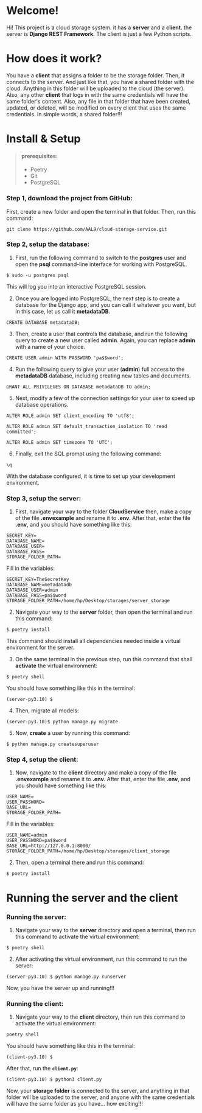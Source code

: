 # Welcome!
Hi! This project is a cloud storage system. it has a **server** and a **client**. the server is **Django REST Framework**.  The client is just a few Python scripts.

# How does it work?
You have a **client** that assigns a folder to be the storage folder. Then, it connects to the server. And just like that, you have a shared folder with the cloud. Anything in this folder will be uploaded to the cloud (the server). Also, any other **client** that logs in with the same credentials will have the same folder's content. Also, any file in that folder that have been created, updated, or deleted, will be modified on every client that uses the same credentials. In simple words, a shared folder!!!

# Install & Setup
> #### prerequisites:
> - Poetry
> - Git
> - PostgreSQL
### Step 1, download the project from GitHub:
First, create a new folder and open the terminal in that folder. Then, run this command:
```
git clone https://github.com/AAL9/cloud-storage-service.git
```
### Step 2, setup the database:
1. First, run the following command to switch to the **postgres**  user and open the **psql** command-line interface for working with PostgreSQL.
```
$ sudo -u postgres psql
```
This will log you into an interactive PostgreSQL session.

2. Once you are logged into PostgreSQL, the next step is to create a database for the Django app, and you can call it whatever you want, but in this case, let us call it  **metadataDB**.

```
CREATE DATABASE metadataDB;

```

3. Then, create a user that controls the database, and run the following query to create a new user called  **admin**. Again, you can replace  **admin** with a name of your choice.

```
CREATE USER admin WITH PASSWORD 'pa$$word';

```

4. Run the following query to give your user (**admin**) full access to the  **metadataDB** database, including creating new tables and documents.

```
GRANT ALL PRIVILEGES ON DATABASE metadataDB TO admin;

```

5. Next, modify a few of the connection settings for your user to speed up database operations.

```
ALTER ROLE admin SET client_encoding TO 'utf8';

ALTER ROLE admin SET default_transaction_isolation TO 'read committed';

ALTER ROLE admin SET timezone TO 'UTC';

```
6. Finally, exit the SQL prompt using the following command:
```
\q
```
With the database configured, it is time to set up your development environment.
### Step 3, setup the server:
1. First, navigate your way to the folder **CloudService** then, make a copy of the file **.envexample** and rename it to **.env**. After that, enter the file **.env**, and you should have something like this:
```
SECRET_KEY=
DATABASE_NAME=
DATABASE_USER=
DATABASE_PASS=
STORAGE_FOLDER_PATH=
```
Fill in the variables:
```
SECRET_KEY=TheSecretKey
DATABASE_NAME=metadatadb
DATABASE_USER=admin
DATABASE_PASS=pa$$word
STORAGE_FOLDER_PATH=/home/hp/Desktop/storages/server_storage

```
2. Navigate your way to the **server** folder, then open the terminal and run this command:
```
$ poetry install
```
This command should install all dependencies needed inside a virtual environment for the server.

3. On the same terminal in the previous step, run this command that shall **activate** the virtual environment:
```
$ poetry shell
```
You should have something like this in the terminal:
```
(server-py3.10) $
```
4. Then, migrate all models:
```
(server-py3.10)$ python manage.py migrate
```
5. Now, **create** a user by running this command:
```
$ python manage.py createsuperuser
```

### Step 4, setup the client:
1. Now, navigate to the **client** directory and make a copy of the file **.envexample** and rename it to **.env**. After that, enter the file **.env**, and you should have something like this:
```
USER_NAME=
USER_PASSWORD=
BASE_URL=
STORAGE_FOLDER_PATH=
```
Fill in the variables:
```
USER_NAME=admin
USER_PASSWORD=pa$$word
BASE_URL=http://127.0.0.1:8000/
STORAGE_FOLDER_PATH=/home/hp/Desktop/storages/client_storage
```
2. Then, open a terminal there and run this command:
```
$ poetry install 
```
# Running the server and the client
### Running the server:
1. Navigate your way to the **server** directory and open a terminal, then run this command to activate the virtual environment: 
```
$ poetry shell
```
2. After activating the virtual environment, run this command to run the server:
```
(server-py3.10) $ python manage.py runserver
```
Now, you have the server up and running!!!
### Running the client:
1. Navigate your way to the  **client** directory, then run this command to activate the virtual environment:
```
poetry shell
```
You should have something like this in the terminal:
```
(client-py3.10) $
```
After that, run the **`client.py`**:
```
(client-py3.10) $ python3 client.py
```
Now, your **storage folder** is connected to the server, and anything in that folder will be uploaded to the server, and anyone with the same credentials will have the same folder as you have... how exciting!!!

